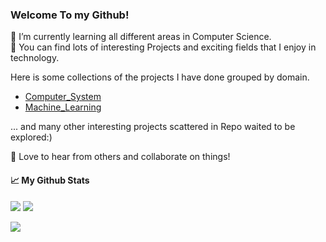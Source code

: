 ### Welcome To my Github! 

<!--
**PeterHUistyping/PeterHUistyping** is a ✨ _special_ ✨ repository because its `README.md` (this file) appears on your GitHub profile.

Here are some ideas to get you started:

- 🔭 I’m currently working on ...
- 🌱 I’m currently learning ...
- 👯 I’m looking to collaborate on ...
- 🤔 I’m looking for help with ...
- 💬 Ask me about ...
- 📫 How to reach me: ...
- 😄 Pronouns: ...
- ⚡ Fun fact: ...
[![GitHub](https://img.shields.io/github/followers/PeterHuistyping?label=follow&style=social)](https://github.com/PeterHuistyping)
-->
🌱 I’m currently learning all different areas in Computer Science.  
🔭 You can find lots of interesting Projects and exciting fields that I enjoy in technology.  

Here is some collections of the projects I have done grouped by domain.
  - [Computer_System](https://github.com/PeterHUistyping/Computer_System_Guidance)
  - [Machine_Learning](https://github.com/PeterHUistyping/Machine_Learning_Guidance)  

... and many other interesting projects scattered in Repo waited to be explored:)

👯 Love to hear from others and collaborate on things!  

<!-- <details> <summary>📈 Stats</summary> <br> -->
#### 📈 My Github Stats <br> 
![](http://github-profile-summary-cards.vercel.app/api/cards/repos-per-language?username=PeterHUistyping&theme=default) 
![](http://github-profile-summary-cards.vercel.app/api/cards/most-commit-language?username=PeterHUistyping&theme=default)

![](http://github-profile-summary-cards.vercel.app/api/cards/profile-details?username=PeterHUistyping&theme=default) 
